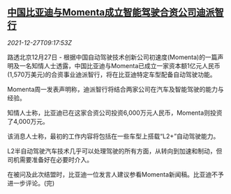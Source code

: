 <!--1640597462000-->
[中国比亚迪与Momenta成立智能驾驶合资公司迪派智行](https://cn.reuters.com/article/byd-momenta-joint-venture-1227-mon-idCNKBS2J60GL)
------

<div><i>2021-12-27T09:17:53Z</i></div><p>路透北京12月27日 - 根据中国自动驾驶技术创新公司初速度(Momenta)的一篇声明及一名知情人士透露，中国比亚迪与Momenta已成立一家资本额1亿元人民币(1,570万美元)的合资事业迪派智行，将在比亚迪特定车型配备自动驾驶功能。</p><p>Momenta周一发表声明称，迪派智行将结合两家公司在汽车及智能驾驶的能力与经验。</p><p>知情人士称，比亚迪已在这家合资公司投资6,000万元人民币，Momenta则投资了4,000万元。</p><p>该消息人士称，最初的工作内容将包括在一些车型上搭载“L2+”自动驾驶能力。</p><p>L2半自动驾驶汽车技术几乎可以处理驾驶的所有方面，从转向到加速和制动，但司机需要准备好在必要时介入。</p><p>在被问及此次结盟时，比亚迪一位发言人建议参看Momenta新闻稿。比亚迪不予进一步评论。(完)</p>
